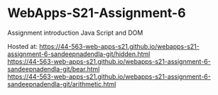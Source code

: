 # WebApps-S21-Assignment-6
Assignment introduction Java Script and DOM

Hosted at: <https://44-563-web-apps-s21.github.io/webapps-s21-assignment-6-sandeepnadendla-git/hidden.html><br>
             <https://44-563-web-apps-s21.github.io/webapps-s21-assignment-6-sandeepnadendla-git/bear.html><br>
             <https://44-563-web-apps-s21.github.io/webapps-s21-assignment-6-sandeepnadendla-git/arithmetic.html><br>

